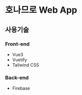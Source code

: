 # 호나므로 Web App

## 사용기술

### Front-end

- Vue3
- Vuetify
- Tailwind CSS
  
### Back-end

- Firebase
